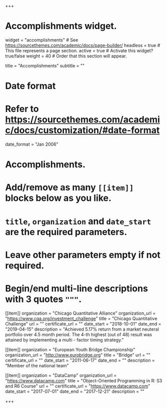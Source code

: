 +++
# Accomplishments widget.
widget = "accomplishments"  # See https://sourcethemes.com/academic/docs/page-builder/
headless = true  # This file represents a page section.
active = true  # Activate this widget? true/false
weight = 40  # Order that this section will appear.

title = "Accomplish&shy;ments"
subtitle = ""

# Date format
#   Refer to https://sourcethemes.com/academic/docs/customization/#date-format
date_format = "Jan 2006"

# Accomplishments.
#   Add/remove as many `[[item]]` blocks below as you like.
#   `title`, `organization` and `date_start` are the required parameters.
#   Leave other parameters empty if not required.
#   Begin/end multi-line descriptions with 3 quotes `"""`.

[[item]]
  organization = "Chicago Quantitative Alliance"
  organization_url = "https://www.cqa.org/investment_challenge"
  title = "Chicago Quantitative Challenge"
  url = ""
  certificate_url = ""
  date_start = "2018-10-01"
  date_end = "2019-04-15"
  description = "Achieved 5.17% return from a market neuteral portfolio over 4.5 month period. The 4-th highest (out of 48) result was attained by implementing a multi - factor timing strategy."
 
[[item]]
  organization = "European Youth Bridge Championship"
  organization_url = "http://www.eurobridge.org"
  title = "Bridge"
  url = ""
  certificate_url = ""
  date_start = "2011-06-17"
  date_end = ""
  description = "Member of the national team"
  
[[item]]
  organization = "DataCamp"
  organization_url = "https://www.datacamp.com"
  title = "Object-Oriented Programming in R: S3 and R6 Course"
  url = ""
  certificate_url = "https://www.datacamp.com"
  date_start = "2017-07-01"
  date_end = "2017-12-21"
  description = ""

+++
